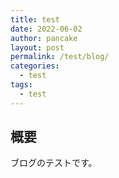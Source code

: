 ```yaml
---
title: test
date: 2022-06-02
author: pancake
layout: post
permalink: /test/blog/
categories:
  - test
tags:
  - test
---
```


## 概要
ブログのテストです。